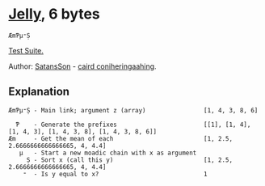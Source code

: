 # [Jelly], 6 bytes

    ÆmƤµ⁼Ṣ

[Test Suite.][TIO-j7nb0xzm]

[Jelly]: https://github.com/DennisMitchell/jelly
[TIO-j7nb0xzm]: https://tio.run/##y0rNyan8//9wW@6xJYe2Pmrc83Dnov@H2x81rXH//z86OlYn2hiIjXQUDI2AtKGOgomOgrGOgoWOghmEbwTmA0VNgXwzoDAcgfQC5YEUSBYsZgLhgIwDC5mD@EAajEHyIMuMgdKWQBVAMUMQbRAbCwA "Jelly – Try It Online"

Author: [SatansSon](https://github.com/SatansSon) - [caird coniheringaahing](https://codegolf.stackexchange.com/users/66833/caird-coinheringaahing).

## Explanation

    ÆmƤµ⁼Ṣ - Main link; argument z (array)                [1, 4, 3, 8, 6]

      Ƥ    - Generate the prefixes                        [[1], [1, 4], [1, 4, 3], [1, 4, 3, 8], [1, 4, 3, 8, 6]]
    Æm     - Get the mean of each                         [1, 2.5, 2.6666666666666665, 4, 4.4] 
       µ   - Start a new moadic chain with x as argument
         Ṣ - Sort x (call this y)                         [1, 2.5, 2.6666666666666665, 4, 4.4]
        ⁼  - Is y equal to x?                             1
